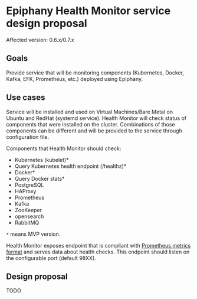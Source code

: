 # Epiphany Health Monitor service design proposal

Affected version: 0.6.x/0.7.x

## Goals

Provide service that will be monitoring components (Kubernetes, Docker, Kafka, EFK, Prometheus, etc.) deployed using Epiphany.

## Use cases

Service will be installed and used on Virtual Machines/Bare Metal on Ubuntu and RedHat (systemd service).
Health Monitor will check status of components that were installed on the cluster. Combinations of those components can be different and will be provided to the service through configuration file.

Components that Health Monitor should check:
- Kubernetes (kubelet)*
- Query Kubernetes health endpoint (/healthz)*
- Docker*
- Query Docker stats*
- PostgreSQL
- HAProxy
- Prometheus
- Kafka
- ZooKeeper
- opensearch
- RabbitMQ

`*` means MVP version.

Health Monitor exposes endpoint that is compliant with [Prometheus metrics format](https://github.com/prometheus/docs/blob/master/content/docs/instrumenting/exposition_formats.md#text-format-example) and serves data about health checks. This endpoint should listen on the configurable port (default 98XX).

## Design proposal

TODO